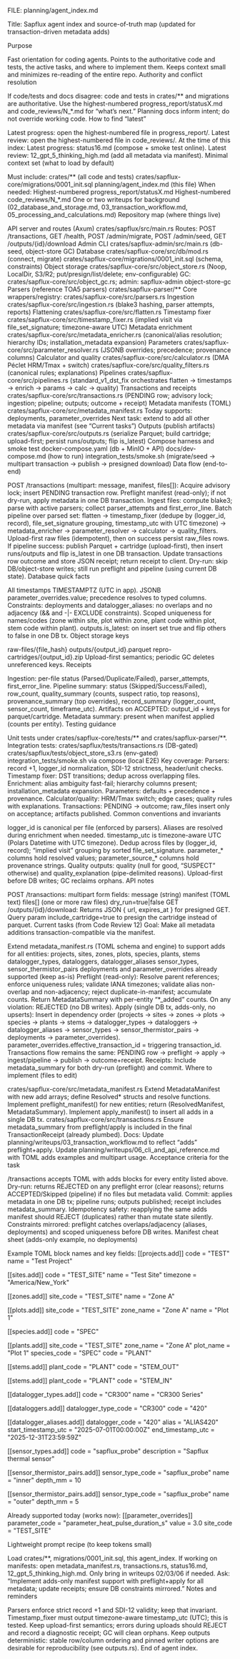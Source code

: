 FILE: planning/agent_index.md

Title: Sapflux agent index and source-of-truth map (updated for transaction-driven metadata adds)

Purpose

Fast orientation for coding agents.
Points to the authoritative code and tests, the active tasks, and where to implement them.
Keeps context small and minimizes re-reading of the entire repo.
Authority and conflict resolution

If code/tests and docs disagree: code and tests in crates/** and migrations are authoritative.
Use the highest-numbered progress_report/statusX.md and code_reviews/N_*.md for “what’s next.”
Planning docs inform intent; do not override working code.
How to find “latest”

Latest progress: open the highest-numbered file in progress_report/.
Latest review: open the highest-numbered file in code_reviews/.
At the time of this index:
Latest progress: status16.md (compose + smoke test online).
Latest review: 12_gpt_5_thinking_high.md (add all metadata via manifest).
Minimal context set (what to load by default)

Must include:
crates/** (all code and tests)
crates/sapflux-core/migrations/0001_init.sql
planning/agent_index.md (this file)
When needed:
Highest-numbered progress_report/statusX.md
Highest-numbered code_reviews/N_*.md
One or two writeups for background (02_database_and_storage.md, 03_transaction_workflow.md, 05_processing_and_calculations.md)
Repository map (where things live)

API server and routes (Axum)
crates/sapflux/src/main.rs
Routes: POST /transactions, GET /health, POST /admin/migrate, POST /admin/seed, GET /outputs/{id}/download
Admin CLI
crates/sapflux-admin/src/main.rs (db-seed, object-store GC)
Database
crates/sapflux-core/src/db/mod.rs (connect, migrate)
crates/sapflux-core/migrations/0001_init.sql (schema, constraints)
Object storage
crates/sapflux-core/src/object_store.rs (Noop, LocalDir, S3/R2; put/presign/list/delete; env-configurable)
GC: crates/sapflux-core/src/object_gc.rs; admin: sapflux-admin object-store-gc
Parsers (reference TOA5 parsers)
crates/sapflux-parser/**
Core wrappers/registry: crates/sapflux-core/src/parsers.rs
Ingestion
crates/sapflux-core/src/ingestion.rs (blake3 hashing, parser attempts, reports)
Flattening
crates/sapflux-core/src/flatten.rs
Timestamp fixer
crates/sapflux-core/src/timestamp_fixer.rs (implied visit via file_set_signature; timezone-aware UTC)
Metadata enrichment
crates/sapflux-core/src/metadata_enricher.rs (canonical/alias resolution; hierarchy IDs; installation_metadata expansion)
Parameters
crates/sapflux-core/src/parameter_resolver.rs (JSONB overrides; precedence; provenance columns)
Calculator and quality
crates/sapflux-core/src/calculator.rs (DMA Péclet HRM/Tmax + switch)
crates/sapflux-core/src/quality_filters.rs (canonical rules; explanations)
Pipelines
crates/sapflux-core/src/pipelines.rs (standard_v1_dst_fix orchestrates flatten → timestamps → enrich → params → calc → quality)
Transactions and receipts
crates/sapflux-core/src/transactions.rs (PENDING row; advisory lock; ingestion; pipeline; outputs; outcome + receipt)
Metadata manifests (TOML)
crates/sapflux-core/src/metadata_manifest.rs
Today supports: deployments, parameter_overrides
Next task: extend to add all other metadata via manifest (see “Current tasks”)
Outputs (publish artifacts)
crates/sapflux-core/src/outputs.rs (serialize Parquet; build cartridge; upload-first; persist runs/outputs; flip is_latest)
Compose harness and smoke test
docker-compose.yaml (db + MinIO + API)
docs/dev-compose.md (how to run)
integration_tests/smoke.sh (migrate/seed → multipart transaction → publish → presigned download)
Data flow (end-to-end)

POST /transactions (multipart: message, manifest, files[]):
Acquire advisory lock; insert PENDING transaction row.
Preflight manifest (read-only); if not dry-run, apply metadata in one DB transaction.
Ingest files: compute blake3; parse with active parsers; collect parser_attempts and first_error_line.
Batch pipeline over parsed set:
flatten → timestamp_fixer (dedupe by (logger_id, record), file_set_signature grouping, timestamp_utc with UTC timezone) → metadata_enricher → parameter_resolver → calculator → quality_filters.
Upload-first raw files (idempotent), then on success persist raw_files rows.
If pipeline success: publish Parquet + cartridge (upload-first), then insert runs/outputs and flip is_latest in one DB transaction.
Update transactions row outcome and store JSON receipt; return receipt to client.
Dry-run: skip DB/object-store writes; still run preflight and pipeline (using current DB state).
Database quick facts

All timestamps TIMESTAMPTZ (UTC in app).
JSONB parameter_overrides.value; precedence resolves to typed columns.
Constraints:
deployments and datalogger_aliases: no overlaps and no adjacency (&& and -|- EXCLUDE constraints).
Scoped uniqueness for names/codes (zone within site, plot within zone, plant code within plot, stem code within plant).
outputs.is_latest: on insert set true and flip others to false in one DB tx.
Object storage keys

raw-files/{file_hash}
outputs/{output_id}.parquet
repro-cartridges/{output_id}.zip
Upload-first semantics; periodic GC deletes unreferenced keys.
Receipts

Ingestion: per-file status (Parsed/Duplicate/Failed), parser_attempts, first_error_line.
Pipeline summary: status (Skipped/Success/Failed), row_count, quality_summary (counts, suspect ratio, top reasons), provenance_summary (top overrides), record_summary (logger_count, sensor_count, timeframe_utc).
Artifacts on ACCEPTED: output_id + keys for parquet/cartridge.
Metadata summary: present when manifest applied (counts per entity).
Testing guidance

Unit tests under crates/sapflux-core/tests/** and crates/sapflux-parser/**.
Integration tests:
crates/sapflux/tests/transactions.rs (DB-gated)
crates/sapflux/tests/object_store_s3.rs (env-gated)
integration_tests/smoke.sh via compose (local E2E)
Key coverage:
Parsers: record +1, logger_id normalization, SDI-12 strictness, header/unit checks.
Timestamp fixer: DST transitions; dedup across overlapping files.
Enrichment: alias ambiguity fast-fail; hierarchy columns present; installation_metadata expansion.
Parameters: defaults + precedence + provenance.
Calculator/quality: HRM/Tmax switch; edge cases; quality rules with explanations.
Transactions: PENDING → outcome; raw_files insert only on acceptance; artifacts published.
Common conventions and invariants

logger_id is canonical per file (enforced by parsers). Aliases are resolved during enrichment when needed.
timestamp_utc is timezone-aware UTC (Polars Datetime with UTC timezone).
Dedup across files by (logger_id, record); “implied visit” grouping by sorted file_set_signature.
parameter_* columns hold resolved values; parameter_source_* columns hold provenance strings.
Quality outputs: quality (null for good, “SUSPECT” otherwise) and quality_explanation (pipe-delimited reasons).
Upload-first before DB writes; GC reclaims orphans.
API notes

POST /transactions: multipart form fields:
message (string)
manifest (TOML text)
files[] (one or more raw files)
dry_run=true|false
GET /outputs/{id}/download:
Returns JSON { url, expires_at } for presigned GET.
Query param include_cartridge=true to presign the cartridge instead of parquet.
Current tasks (from Code Review 12)
Goal: Make all metadata additions transaction-compatible via the manifest.

Extend metadata_manifest.rs (TOML schema and engine) to support adds for all entities:
projects, sites, zones, plots, species, plants, stems
datalogger_types, dataloggers, datalogger_aliases
sensor_types, sensor_thermistor_pairs
deployments and parameter_overrides already supported (keep as-is)
Preflight (read-only):
Resolve parent references; enforce uniqueness rules; validate IANA timezones; validate alias non-overlap and non-adjacency; reject duplicate-in-manifest; accumulate counts.
Return MetadataSummary with per-entity “*_added” counts. On any violation: REJECTED (no DB writes).
Apply (single DB tx, adds-only, no upserts):
Insert in dependency order (projects → sites → zones → plots → species → plants → stems → datalogger_types → dataloggers → datalogger_aliases → sensor_types → sensor_thermistor_pairs → deployments → parameter_overrides).
parameter_overrides.effective_transaction_id = triggering transaction_id.
Transactions flow remains the same:
PENDING row → preflight → apply → ingest/pipeline → publish → outcome+receipt.
Receipts:
Include metadata_summary for both dry-run (preflight) and commit.
Where to implement (files to edit)

crates/sapflux-core/src/metadata_manifest.rs
Extend MetadataManifest with new add arrays; define Resolved* structs and resolve functions.
Implement preflight_manifest() for new entities; return (ResolvedManifest, MetadataSummary).
Implement apply_manifest() to insert all adds in a single DB tx.
crates/sapflux-core/src/transactions.rs
Ensure metadata_summary from preflight/apply is included in the final TransactionReceipt (already plumbed).
Docs:
Update planning/writeups/03_transaction_workflow.md to reflect “adds” preflight+apply.
Update planning/writeups/06_cli_and_api_reference.md with TOML adds examples and multipart usage.
Acceptance criteria for the task

/transactions accepts TOML with adds blocks for every entity listed above.
Dry-run: returns REJECTED on any preflight error (clear reasons); returns ACCEPTED/Skipped (pipeline) if no files but metadata valid.
Commit: applies metadata in one DB tx; pipeline runs; outputs published; receipt includes metadata_summary.
Idempotency safety: reapplying the same adds manifest should REJECT (duplicates) rather than mutate state silently.
Constraints mirrored: preflight catches overlaps/adjacency (aliases, deployments) and scoped uniqueness before DB writes.
Manifest cheat sheet (adds-only example, no deployments)

Example TOML block names and key fields:
[[projects.add]]
code = "TEST"
name = "Test Project"

[[sites.add]]
code = "TEST_SITE"
name = "Test Site"
timezone = "America/New_York"

[[zones.add]]
site_code = "TEST_SITE"
name = "Zone A"

[[plots.add]]
site_code = "TEST_SITE"
zone_name = "Zone A"
name = "Plot 1"

[[species.add]]
code = "SPEC"

[[plants.add]]
site_code = "TEST_SITE"
zone_name = "Zone A"
plot_name = "Plot 1"
species_code = "SPEC"
code = "PLANT"

[[stems.add]]
plant_code = "PLANT"
code = "STEM_OUT"

[[stems.add]]
plant_code = "PLANT"
code = "STEM_IN"

[[datalogger_types.add]]
code = "CR300"
name = "CR300 Series"

[[dataloggers.add]]
datalogger_type_code = "CR300"
code = "420"

[[datalogger_aliases.add]]
datalogger_code = "420"
alias = "ALIAS420"
start_timestamp_utc = "2025-07-01T00:00:00Z"
end_timestamp_utc   = "2025-12-31T23:59:59Z"

[[sensor_types.add]]
code = "sapflux_probe"
description = "Sapflux thermal sensor"

[[sensor_thermistor_pairs.add]]
sensor_type_code = "sapflux_probe"
name = "inner"
depth_mm = 10

[[sensor_thermistor_pairs.add]]
sensor_type_code = "sapflux_probe"
name = "outer"
depth_mm = 5

Already supported today (works now):
[[parameter_overrides]]
parameter_code = "parameter_heat_pulse_duration_s"
value = 3.0
site_code = "TEST_SITE"

Lightweight prompt recipe (to keep tokens small)

Load crates/**, migrations/0001_init.sql, this agent_index.
If working on manifests: open metadata_manifest.rs, transactions.rs, status16.md, 12_gpt_5_thinking_high.md.
Only bring in writeups 02/03/06 if needed.
Ask: “Implement adds-only manifest support with preflight+apply for all metadata; update receipts; ensure DB constraints mirrored.”
Notes and reminders

Parsers enforce strict record +1 and SDI-12 validity; keep that invariant.
Timestamp_fixer must output timezone-aware timestamp_utc (UTC); this is tested.
Keep upload-first semantics; errors during uploads should REJECT and record a diagnostic receipt; GC will clean orphans.
Keep outputs deterministic: stable row/column ordering and pinned writer options are desirable for reproducibility (see outputs.rs).
End of agent index.